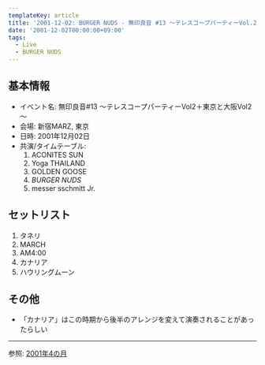 ```yaml
---
templateKey: article
title: '2001-12-02: BURGER NUDS - 無印良音 #13 ～テレスコープパーティーVol.2＋東京と大阪Vol.2～ at 新宿MARZ'
date: '2001-12-02T00:00:00+09:00'
tags:
  - Live
  - BURGER NUDS
---
```

## 基本情報

* イベント名: 無印良音#13 ～テレスコープパーティーVol2＋東京と大阪Vol2～
* 会場: 新宿MARZ, 東京
* 日時: 2001年12月02日
* 共演/タイムテーブル:
  1. ACONITES SUN
  1. Yoga THAILAND
  1. GOLDEN GOOSE
  1. *BURGER NUDS*
  1. messer sschmitt Jr.

## セットリスト

1. タネリ
1. MARCH
1. AM4:00
1. カナリア
1. ハウリングムーン

## その他

- 「カナリア」はこの時期から後半のアレンジを変えて演奏されることがあったらしい


---

参照: [2001年4の月](https://web.archive.org/web/20020320012146/http://www5.tkcity.net:80/~burger/20014.html)
